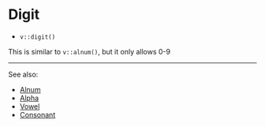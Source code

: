 # Digit

- `v::digit()`

This is similar to `v::alnum()`, but it only allows 0-9

***
See also:

  * [Alnum](Alnum.md)
  * [Alpha](Alpha.md)
  * [Vowel](Vowel.md)
  * [Consonant](Consonant.md)

